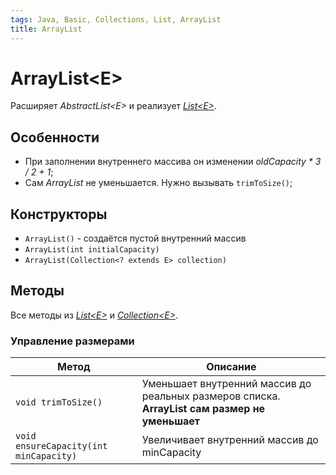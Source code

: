 ```yaml
---
tags: Java, Basic, Collections, List, ArrayList
title: ArrayList
---
```

# ArrayList\<E>
Расширяет *AbstractList\<E>* и реализует [*List\<E>*](/D14lbmObQh6VoCf9ShVBrQ).

## Особенности
* При заполнении внутреннего массива он изменении *oldCapacity * 3 / 2 + 1*;
* Сам *ArrayList* не уменьшается. Нужно вызывать `trimToSize()`;

## Конструкторы
* `ArrayList()` - создаётся пустой внутренний массив
* `ArrayList(int initialCapacity)`
* `ArrayList(Collection<? extends E> collection)`

## Методы

Все методы из [*List\<E>*](/D14lbmObQh6VoCf9ShVBrQ) и [*Collection\<E>*](/d12QhvOUQU-Fl5p6sGT8Wg?view).

### Управление размерами


| Метод                                  | Описание                                                |
| -------------------------------------- | ------------------------------------------------------- |
| `void trimToSize()`                    | Уменьшает внутренний массив до реальных размеров списка. **ArrayList сам размер не уменьшает** |
| `void ensureCapacity(int minCapacity)` | Увеличивает внутренний массив до minCapacity            |
